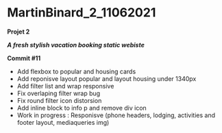 # MartinBinard_2_11062021
**Projet 2**

***A fresh stylish vacation booking static webiste***

**Commit #11**

* Add flexbox to popular and housing cards
* Add reponisve layout popular and layout housing under 1340px
* Add filter list and wrap responsive
* Fix overlaping filter wrap bug
* Fix round filter icon distorsion
* Add inline block to info p and remove div icon
* Work in progress : Responisve (phone headers, lodging, activities and footer layout, mediaqueries img)